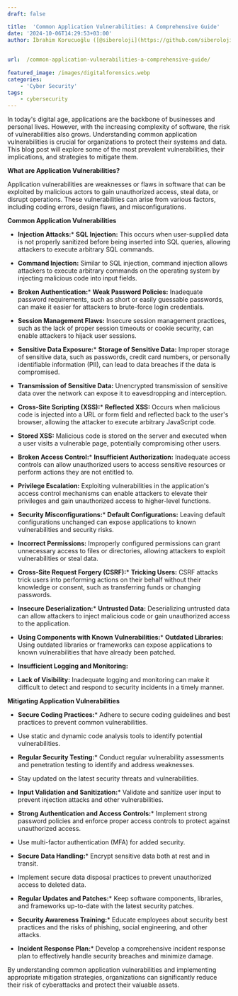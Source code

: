 ```yaml
---
draft: false

title:  'Common Application Vulnerabilities: A Comprehensive Guide'
date: '2024-10-06T14:29:53+03:00'
author: İbrahim Korucuoğlu ([@siberoloji](https://github.com/siberoloji))
 
 
url:  /common-application-vulnerabilities-a-comprehensive-guide/
 
featured_image: /images/digitalforensics.webp
categories:
    - 'Cyber Security'
tags:
    - cybersecurity
---
```



In today's digital age, applications are the backbone of businesses and personal lives. However, with the increasing complexity of software, the risk of vulnerabilities also grows. Understanding common application vulnerabilities is crucial for organizations to protect their systems and data. This blog post will explore some of the most prevalent vulnerabilities, their implications, and strategies to mitigate them.



**What are Application Vulnerabilities?**



Application vulnerabilities are weaknesses or flaws in software that can be exploited by malicious actors to gain unauthorized access, steal data, or disrupt operations. These vulnerabilities can arise from various factors, including coding errors, design flaws, and misconfigurations.



**Common Application Vulnerabilities**


* **Injection Attacks:*** **SQL Injection:** This occurs when user-supplied data is not properly sanitized before being inserted into SQL queries, allowing attackers to execute arbitrary SQL commands.

* **Command Injection:** Similar to SQL injection, command injection allows attackers to execute arbitrary commands on the operating system by injecting malicious code into input fields.



* **Broken Authentication:*** **Weak Password Policies:** Inadequate password requirements, such as short or easily guessable passwords, can make it easier for attackers to brute-force login credentials.

* **Session Management Flaws:** Insecure session management practices, such as the lack of proper session timeouts or cookie security, can enable attackers to hijack user sessions.



* **Sensitive Data Exposure:*** **Storage of Sensitive Data:** Improper storage of sensitive data, such as passwords, credit card numbers, or personally identifiable information (PII), can lead to data breaches if the data is compromised.

* **Transmission of Sensitive Data:** Unencrypted transmission of sensitive data over the network can expose it to eavesdropping and interception.



* **Cross-Site Scripting (XSS):*** **Reflected XSS:** Occurs when malicious code is injected into a URL or form field and reflected back to the user's browser, allowing the attacker to execute arbitrary JavaScript code.

* **Stored XSS:** Malicious code is stored on the server and executed when a user visits a vulnerable page, potentially compromising other users.



* **Broken Access Control:*** **Insufficient Authorization:** Inadequate access controls can allow unauthorized users to access sensitive resources or perform actions they are not entitled to.

* **Privilege Escalation:** Exploiting vulnerabilities in the application's access control mechanisms can enable attackers to elevate their privileges and gain unauthorized access to higher-level functions.



* **Security Misconfigurations:*** **Default Configurations:** Leaving default configurations unchanged can expose applications to known vulnerabilities and security risks.

* **Incorrect Permissions:** Improperly configured permissions can grant unnecessary access to files or directories, allowing attackers to exploit vulnerabilities or steal data.



* **Cross-Site Request Forgery (CSRF):*** **Tricking Users:** CSRF attacks trick users into performing actions on their behalf without their knowledge or consent, such as transferring funds or changing passwords.



* **Insecure Deserialization:*** **Untrusted Data:** Deserializing untrusted data can allow attackers to inject malicious code or gain unauthorized access to the application.



* **Using Components with Known Vulnerabilities:*** **Outdated Libraries:** Using outdated libraries or frameworks can expose applications to known vulnerabilities that have already been patched.



* **Insufficient Logging and Monitoring:**



* **Lack of Visibility:** Inadequate logging and monitoring can make it difficult to detect and respond to security incidents in a timely manner.




**Mitigating Application Vulnerabilities**


* **Secure Coding Practices:*** Adhere to secure coding guidelines and best practices to prevent common vulnerabilities.

* Use static and dynamic code analysis tools to identify potential vulnerabilities.



* **Regular Security Testing:*** Conduct regular vulnerability assessments and penetration testing to identify and address weaknesses.

* Stay updated on the latest security threats and vulnerabilities.



* **Input Validation and Sanitization:*** Validate and sanitize user input to prevent injection attacks and other vulnerabilities.



* **Strong Authentication and Access Controls:*** Implement strong password policies and enforce proper access controls to protect against unauthorized access.

* Use multi-factor authentication (MFA) for added security.



* **Secure Data Handling:*** Encrypt sensitive data both at rest and in transit.

* Implement secure data disposal practices to prevent unauthorized access to deleted data.



* **Regular Updates and Patches:*** Keep software components, libraries, and frameworks up-to-date with the latest security patches.



* **Security Awareness Training:*** Educate employees about security best practices and the risks of phishing, social engineering, and other attacks.



* **Incident Response Plan:*** Develop a comprehensive incident response plan to effectively handle security breaches and minimize damage.






By understanding common application vulnerabilities and implementing appropriate mitigation strategies, organizations can significantly reduce their risk of cyberattacks and protect their valuable assets.
